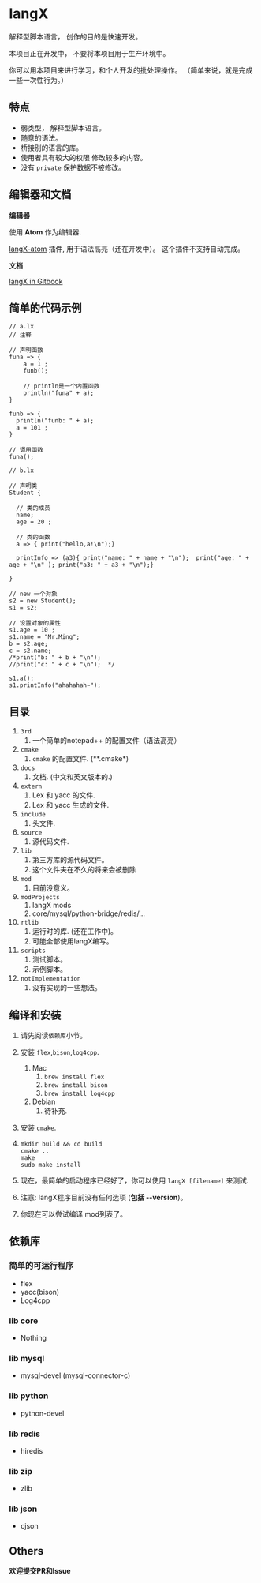 # langX

解释型脚本语言， 创作的目的是快速开发。 

本项目正在开发中， 不要将本项目用于生产环境中。 

你可以用本项目来进行学习，和个人开发的批处理操作。 （简单来说，就是完成一些一次性行为。）

## 特点

- 弱类型， 解释型脚本语言。
- 随意的语法。
- 桥接别的语言的库。
- 使用者具有较大的权限 修改较多的内容。
- 没有 `private` 保护数据不被修改。



## 编辑器和文档

**编辑器**

使用 **Atom** 作为编辑器.

[langX-atom](https://github.com/Aincvy/langX-atom.git) 插件, 用于语法高亮（还在开发中）。 这个插件不支持自动完成。   

**文档**

[langX in Gitbook](https://aincvy.gitbook.io/langx/v/dev/langs)



## 简单的代码示例

```
// a.lx
// 注释

// 声明函数
funa => {
	a = 1 ;
	funb();

	// println是一个内置函数
	println("funa" + a);
}

funb => {
  println("funb: " + a);
  a = 101 ;
}

// 调用函数
funa();

```



```
// b.lx

// 声明类
Student {

  // 类的成员
  name;
  age = 20 ;

  // 类的函数
  a => { print("hello,a!\n");}

  printInfo => (a3){ print("name: " + name + "\n");  print("age: " + age + "\n" ); print("a3: " + a3 + "\n");}

}

// new 一个对象
s2 = new Student();
s1 = s2;

// 设置对象的属性
s1.age = 10 ;
s1.name = "Mr.Ming";
b = s2.age;
c = s2.name;
/*print("b: " + b + "\n");
//print("c: " + c + "\n");  */

s1.a();
s1.printInfo("ahahahah~");

```





## 目录

1. `3rd`
   1. 一个简单的notepad++ 的配置文件（语法高亮）
2. `cmake`
   1. `cmake` 的配置文件. (**.cmake*)
3. `docs`
   1. 文档. (中文和英文版本的.)
4. `extern`
   1. Lex 和 yacc 的文件.
   2. Lex 和 yacc 生成的文件.
5. `include`
   1. 头文件.
6. `source`
   1. 源代码文件.
7. `lib`
   1. 第三方库的源代码文件。
   2. 这个文件夹在不久的将来会被删除
8. `mod`
   1. 目前没意义。
9. `modProjects`
   1. langX mods
   2. core/mysql/python-bridge/redis/...
10. `rtlib`
    1. 运行时的库. (还在工作中)。
    2. 可能全部使用langX编写。
11. `scripts`
    1. 测试脚本。
    2. 示例脚本。
12. `notImplementation`
    1. 没有实现的一些想法。



## 编译和安装

1. 请先阅读`依赖库`小节。

2. 安装 `flex`,`bison`,`log4cpp`.  

   1. Mac
      1. `brew install flex`
      2. `brew install bison`
      3. `brew install log4cpp`
   2. Debian
      1. 待补充.

3. 安装 `cmake`.

4. ```shell
   mkdir build && cd build
   cmake ..
   make
   sudo make install 
   ```

5. 现在，最简单的启动程序已经好了，你可以使用 `langX [filename]` 来测试.

6. 注意: langX程序目前没有任何选项 (**包括 --version**)。

7. 你现在可以尝试编译 mod列表了。 



## 依赖库

### 简单的可运行程序

- flex
- yacc(bison)
- Log4cpp

### lib core

- Nothing



### lib mysql

- mysql-devel (mysql-connector-c)



### lib python

- python-devel



### lib redis

- hiredis



### lib zip

- zlib



### lib json

- cjson



## Others

**欢迎提交PR和Issue**


